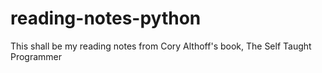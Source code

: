 # reading-notes-python
This shall be my reading notes from Cory Althoff's book, The Self Taught Programmer
